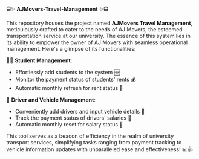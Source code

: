 🚍✨ **AJMovers-Travel-Management** ✨🚍

This repository houses the project named **AJMovers Travel Management**, meticulously crafted to cater to the needs of AJ Movers, the esteemed transportation service at our university. The essence of this system lies in its ability to empower the owner of AJ Movers with seamless operational management. Here's a glimpse of its functionalities:

👩‍🎓 **Student Management**:
- Effortlessly add students to the system 🆕
- Monitor the payment status of students' rents 💰
- Automatic monthly refresh for rent status 🔄

🚖 **Driver and Vehicle Management**:
- Conveniently add drivers and input vehicle details 🚗
- Track the payment status of drivers' salaries 💸
- Automatic monthly reset for salary status 🔄

This tool serves as a beacon of efficiency in the realm of university transport services, simplifying tasks ranging from payment tracking to vehicle information updates with unparalleled ease and effectiveness! 📊👍